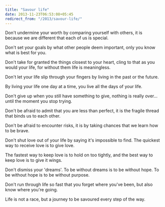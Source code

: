 ```yaml
---
title: "Savour life"
date: 2013-11-23T06:53:08+05:45
redirect_from: "/2013/savour-life/"
---
```


Don't undermine your worth by comparing yourself with others, it is because we are different that each of us is special.

Don't set your goals by what other people deem important, only you know what is best for you.

Don't take for granted the things closest to your heart, cling to that as you would your life, for without them life is meaningless.

Don't let your life slip through your fingers by living in the past or the future.

By living your life one day at a time, you live all the days of your life.

Don't give up when you still have something to give, nothing is really over... until the moment you stop trying.

Don't be afraid to admit that you are less than perfect, it is the fragile thread that binds us to each other.

Don't be afraid to encounter risks, it is by taking chances that we learn how to be brave.

Don't shut love out of your life by saying it's impossible to find. The quickest way to receive love is to give love.

The fastest way to keep love is to hold on too tightly, and the best way to keep love is to give it wings.

Don't dismiss your 'dreams'. To be without dreams is to be without hope. To be without hope is to be without purpose.

Don't run through life so fast that you forget where you've been, but also know where you're going.

Life is not a race, but a journey to be savoured every step of the way.
